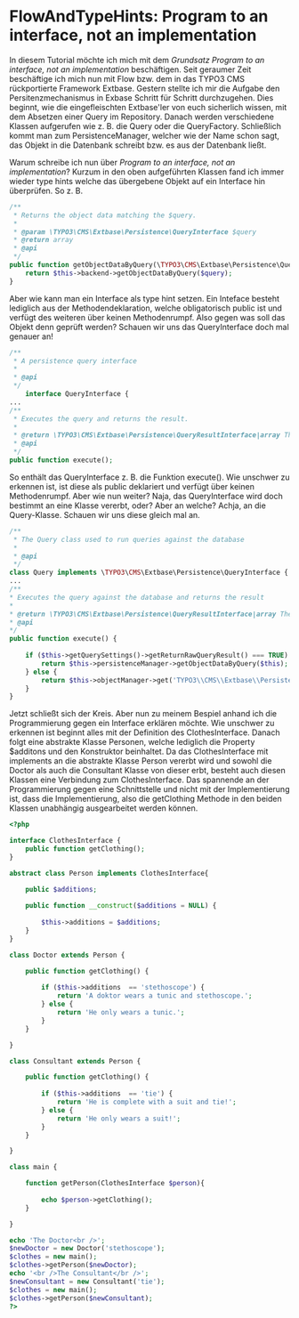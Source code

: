 FlowAndTypeHints: Program to an interface, not an implementation
================================================================
In diesem Tutorial möchte ich mich mit dem <i>Grundsatz Program to an interface, not an implementation</i> beschäftigen.
Seit geraumer Zeit beschäftige ich mich nun mit Flow bzw. dem in das TYPO3 CMS rückportierte Framework Extbase. Gestern stellte ich mir die Aufgabe den Persitenzmechanismus in Exbase Schritt für Schritt durchzugehen. Dies beginnt, wie die eingefleischten Extbase'ler von euch sicherlich wissen, mit dem Absetzen einer Query im <Model>Repository. Danach werden verschiedene Klassen aufgerufen wie z. B. die Query oder die QueryFactory. Schließlich kommt man zum PersistenceManager, welcher wie der Name schon sagt, das Objekt in die Datenbank schreibt bzw. es aus der Datenbank ließt.

Warum schreibe ich nun über <i>Program to an interface, not an implementation</i>? Kurzum in den oben aufgeführten Klassen fand ich immer wieder type hints welche das übergebene Objekt auf ein Interface hin überprüfen. So z. B.

```php
/**
 * Returns the object data matching the $query.
 *
 * @param \TYPO3\CMS\Extbase\Persistence\QueryInterface $query
 * @return array
 * @api
 */
public function getObjectDataByQuery(\TYPO3\CMS\Extbase\Persistence\QueryInterface $query) {
	return $this->backend->getObjectDataByQuery($query);
}

```

Aber wie kann man ein Interface als type hint setzen. Ein Inteface besteht lediglich aus der Methodendeklaration, welche obligatorisch public ist und verfügt des weiteren über keinen Methodenrumpf. Also gegen was soll das Objekt denn geprüft werden? Schauen wir uns das QueryInterface doch mal genauer an!

```php
/**
 * A persistence query interface
 *
 * @api
 */
	interface QueryInterface {
...
/**
 * Executes the query and returns the result.
 *
 * @return \TYPO3\CMS\Extbase\Persistence\QueryResultInterface|array The query result object or an array if 		$this->getQuerySettings()->getReturnRawQueryResult() is TRUE
 * @api
 */
public function execute();
```
So enthält das QueryInterface z. B. die Funktion execute(). Wie unschwer zu erkennen ist, ist diese als public deklariert und verfügt über keinen Methodenrumpf. Aber wie nun weiter? Naja, das QueryInterface wird doch bestimmt an eine Klasse vererbt, oder? Aber an welche? Achja, an die Query-Klasse. Schauen wir uns diese gleich mal an.

```php
/**
 * The Query class used to run queries against the database
 *
 * @api
 */
class Query implements \TYPO3\CMS\Extbase\Persistence\QueryInterface {
...
/**
* Executes the query against the database and returns the result
*
* @return \TYPO3\CMS\Extbase\Persistence\QueryResultInterface|array The query result object or an array if $this->getQuerySettings()->getReturnRawQueryResult() is TRUE
* @api
*/
public function execute() {
	
	if ($this->getQuerySettings()->getReturnRawQueryResult() === TRUE) {
		return $this->persistenceManager->getObjectDataByQuery($this);
	} else {
		return $this->objectManager->get('TYPO3\\CMS\\Extbase\\Persistence\\QueryResultInterface', $this);
	}
}
```
Jetzt schließt sich der Kreis. Aber nun zu meinem Bespiel anhand ich die Programmierung gegen ein Interface erklären möchte. Wie unschwer zu erkennen ist beginnt alles mit der Definition des ClothesInterface. Danach folgt eine abstrakte Klasse Personen, welche lediglich die Property $additons und den Konstruktor beinhaltet. Da das ClothesInterface mit implements an die abstrakte Klasse Person vererbt wird und sowohl die Doctor als auch die Consultant Klasse von dieser erbt, besteht auch diesen Klassen eine Verbindung zum ClothesInterface. Das spannende an der Programmierung gegen eine Schnittstelle und nicht mit der Implementierung ist, dass die Implementierung, also die getClothing Methode in den beiden Klassen unabhängig ausgearbeitet werden können.

```php
<?php

interface ClothesInterface {	
	public function getClothing();
}

abstract class Person implements ClothesInterface{

	public $additions;
	
	public function __construct($additions = NULL) {
	
		$this->additions = $additions;	
	}	
}

class Doctor extends Person {	

	public function getClothing() {
		
		if ($this->additions  == 'stethoscope') {
			return 'A doktor wears a tunic and stethoscope.';
		} else {
			return 'He only wears a tunic.';
		}	
	}

}

class Consultant extends Person {

	public function getClothing() {
		
		if ($this->additions  == 'tie') {
			return 'He is complete with a suit and tie!';
		} else {
			return 'He only wears a suit!';
		}	
	}

}

class main {

	function getPerson(ClothesInterface $person){
	
		echo $person->getClothing();	
	}

}

echo 'The Doctor<br />';
$newDoctor = new Doctor('stethoscope');
$clothes = new main();
$clothes->getPerson($newDoctor);
echo '<br />The Consultant</br />';
$newConsultant = new Consultant('tie');
$clothes = new main();
$clothes->getPerson($newConsultant);
?>

```
